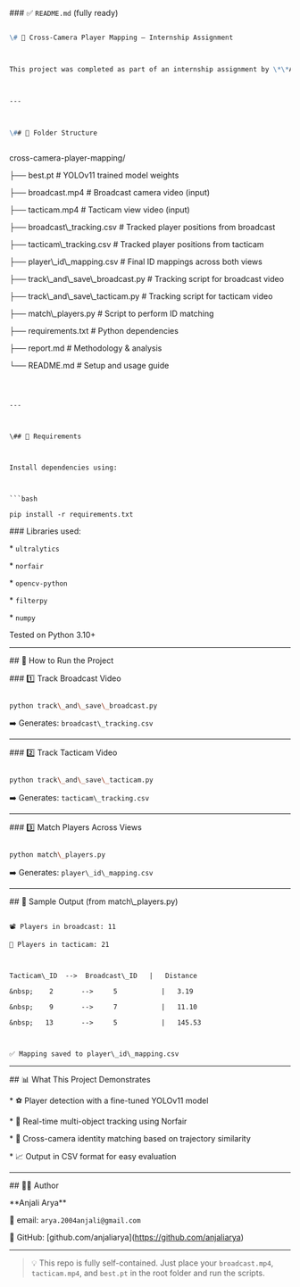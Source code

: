 \### ✅ `README.md` (fully ready)



```markdown

\# 🎯 Cross-Camera Player Mapping – Internship Assignment



This project was completed as part of an internship assignment by \*\*Anjali Arya\*\*. The goal is to track football players across two different video feeds (`broadcast.mp4` and `tacticam.mp4`) and consistently match their identities across both views.



---



\## 📁 Folder Structure



```



cross-camera-player-mapping/

├── best.pt                     # YOLOv11 trained model weights

├── broadcast.mp4               # Broadcast camera video (input)

├── tacticam.mp4                # Tacticam view video (input)

├── broadcast\\\_tracking.csv      # Tracked player positions from broadcast

├── tacticam\\\_tracking.csv       # Tracked player positions from tacticam

├── player\\\_id\\\_mapping.csv       # Final ID mappings across both views

├── track\\\_and\\\_save\\\_broadcast.py # Tracking script for broadcast video

├── track\\\_and\\\_save\\\_tacticam.py  # Tracking script for tacticam video

├── match\\\_players.py            # Script to perform ID matching

├── requirements.txt            # Python dependencies

├── report.md                   # Methodology \& analysis

└── README.md                   # Setup and usage guide



````



---



\## 🧪 Requirements



Install dependencies using:



```bash

pip install -r requirements.txt

````



\### Libraries used:



\* `ultralytics`

\* `norfair`

\* `opencv-python`

\* `filterpy`

\* `numpy`



Tested on Python 3.10+



---



\## 🚀 How to Run the Project



\### 1️⃣ Track Broadcast Video



```bash

python track\_and\_save\_broadcast.py

```



➡️ Generates: `broadcast\_tracking.csv`



---



\### 2️⃣ Track Tacticam Video



```bash

python track\_and\_save\_tacticam.py

```



➡️ Generates: `tacticam\_tracking.csv`



---



\### 3️⃣ Match Players Across Views



```bash

python match\_players.py

```



➡️ Generates: `player\_id\_mapping.csv`



---



\## 🎯 Sample Output (from match\\\_players.py)



```

📽️ Players in broadcast: 11

🎥 Players in tacticam: 21



Tacticam\_ID  -->  Broadcast\_ID   |   Distance

&nbsp;    2       -->     5           |   3.19

&nbsp;    9       -->     7           |   11.10

&nbsp;   13       -->     5           |   145.53



✅ Mapping saved to player\_id\_mapping.csv

```



---



\## 📊 What This Project Demonstrates



\* ⚽ Player detection with a fine-tuned YOLOv11 model

\* 🔁 Real-time multi-object tracking using Norfair

\* 🔗 Cross-camera identity matching based on trajectory similarity

\* 📈 Output in CSV format for easy evaluation



---



\## 👩‍💻 Author



\*\*Anjali Arya\*\*

📧 email: `arya.2004anjali@gmail.com`

🔗 GitHub: \[github.com/anjaliarya](https://github.com/anjaliarya)



---



> 💡 This repo is fully self-contained. Just place your `broadcast.mp4`, `tacticam.mp4`, and `best.pt` in the root folder and run the scripts.



```



